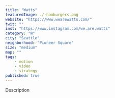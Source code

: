 ```yaml
---
title: "Watts"
featuredImage: ./-hamburgers.png
website: "https://www.wearewatts.com/"
twit: ""
inst: "https://www.instagram.com/we.are.watts"
category: "W"
city: "Seattle"
neighborhood: "Pioneer Square"
size: "medium"
map: ""
tags:
    - motion
    - video
    - strategy
published: true
---
```


Description
